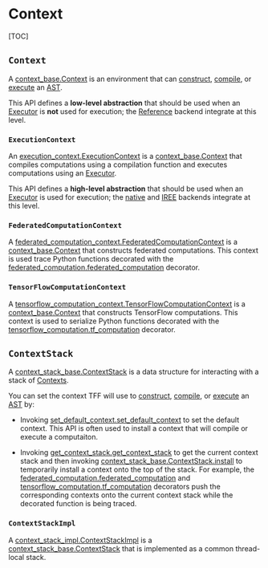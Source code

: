 # Context

[TOC]

## `Context`

A
[context_base.Context](https://github.com/tensorflow/federated/blob/main/tensorflow_federated/python/core/impl/context_stack/context_base.py)
is an environment that can [construct](tracing.md), [compile](compilation.md),
or [execute](execution.md) an [AST](compilation.md#ast).

This API defines a **low-level abstraction** that should be used when an
[Executor](execution.md#executor) is **not** used for execution; the
[Reference](backend.md#reference) backend integrate at this level.

### `ExecutionContext`

An
[execution_context.ExecutionContext](https://github.com/tensorflow/federated/blob/main/tensorflow_federated/python/core/impl/execution_contexts/sync_execution_context.py)
is a
[context_base.Context](https://github.com/tensorflow/federated/blob/main/tensorflow_federated/python/core/impl/context_stack/context_base.py)
that compiles computations using a compilation function and executes
computations using an [Executor](execution.md#executor).

This API defines a **high-level abstraction** that should be used when an
[Executor](execution.md#executor) is used for execution; the
[native](backend.md#native) and [IREE](backend.md#iree) backends integrate at
this level.

### `FederatedComputationContext`

A
[federated_computation_context.FederatedComputationContext](https://github.com/tensorflow/federated/blob/main/tensorflow_federated/python/core/impl/federated_context/federated_computation_context.py)
is a
[context_base.Context](https://github.com/tensorflow/federated/blob/main/tensorflow_federated/python/core/impl/context_stack/context_base.py)
that constructs federated computations. This context is used trace Python
functions decorated with the
[federated_computation.federated_computation](https://github.com/tensorflow/federated/blob/main/tensorflow_federated/python/core/impl/federated_context/federated_computation.py)
decorator.

### `TensorFlowComputationContext`

A
[tensorflow_computation_context.TensorFlowComputationContext](https://github.com/tensorflow/federated/blob/main/tensorflow_federated/python/core/impl/tensorflow_context/tensorflow_computation_context.py)
is a
[context_base.Context](https://github.com/tensorflow/federated/blob/main/tensorflow_federated/python/core/impl/context_stack/context_base.py)
that constructs TensorFlow computations. This context is used to serialize
Python functions decorated with the
[tensorflow_computation.tf_computation](https://github.com/tensorflow/federated/blob/main/tensorflow_federated/python/core/impl/tensorflow_context/tensorflow_computation.py)
decorator.

## `ContextStack`

A
[context_stack_base.ContextStack](https://github.com/tensorflow/federated/blob/main/tensorflow_federated/python/core/impl/context_stack/context_stack_base.py)
is a data structure for interacting with a stack of [Contexts](#context).

You can set the context TFF will use to [construct](tracing.md),
[compile](compilation.md), or [execute](execution.md) an
[AST](compilation.md#ast) by:

*   Invoking
    [set_default_context.set_default_context](https://github.com/tensorflow/federated/blob/main/tensorflow_federated/python/core/impl/context_stack/set_default_context.py)
    to set the default context. This API is often used to install a context that
    will compile or execute a computaiton.

*   Invoking
    [get_context_stack.get_context_stack](https://github.com/tensorflow/federated/blob/main/tensorflow_federated/python/core/impl/context_stack/get_context_stack.py)
    to get the current context stack and then invoking
    [context_stack_base.ContextStack.install](https://github.com/tensorflow/federated/blob/main/tensorflow_federated/python/core/impl/context_stack/context_stack_base.py)
    to temporarily install a context onto the top of the stack. For example, the
    [federated_computation.federated_computation](https://github.com/tensorflow/federated/blob/main/tensorflow_federated/python/core/impl/federated_context/federated_computation.py)
    and
    [tensorflow_computation.tf_computation](https://github.com/tensorflow/federated/blob/main/tensorflow_federated/python/core/impl/tensorflow_context/tensorflow_computation.py)
    decorators push the corresponding contexts onto the current context stack
    while the decorated function is being traced.

### `ContextStackImpl`

A
[context_stack_impl.ContextStackImpl](https://github.com/tensorflow/federated/blob/main/tensorflow_federated/python/core/impl/context_stack/context_stack_impl.py)
is a
[context_stack_base.ContextStack](https://github.com/tensorflow/federated/blob/main/tensorflow_federated/python/core/impl/context_stack/context_stack_base.py)
that is implemented as a common thread-local stack.
